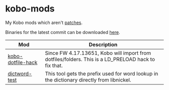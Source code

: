 # kobo-mods
My Kobo mods which aren't [patches](https://github.com/geek1011/kobopatch-patches/releases/latest).

Binaries for the latest commit can be downloaded [here](https://ci.appveyor.com/project/geek1011/kobo-mods/build/artifacts).

| Mod | Description |
| --- | --- |
| [kobo-dotfile-hack](./kobo-dotfile-hack) | Since FW 4.17.13651, Kobo will import from dotfiles/folders. This is a LD_PRELOAD hack to fix that. |
| [dictword-test](./dictword-test) | This tool gets the prefix used for word lookup in the dictionary directly from libnickel. |
